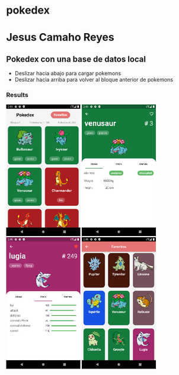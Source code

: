 # pokedex
# Jesus Camaho Reyes
## Pokedex con una base de datos local   

- Deslizar hacia abajo para cargar pokemons
- Deslizar hacia arriba para volver al bloque anterior de pokemons

### Results 

<img src="https://github.com/Jesus-Reyes/pokedex/blob/master/images/image1.png" style="image-rendering:pixelated; width:200px;"></img>
<img src="https://github.com/Jesus-Reyes/pokedex/blob/master/images/image2.png" style="image-rendering:pixelated; width:200px;"></img>
<img src="https://github.com/Jesus-Reyes/pokedex/blob/master/images/image3.png" style="image-rendering:pixelated; width:200px;"></img>
<img src="https://github.com/Jesus-Reyes/pokedex/blob/master/images/image4.png" style="image-rendering:pixelated; width:200px;"></img>
